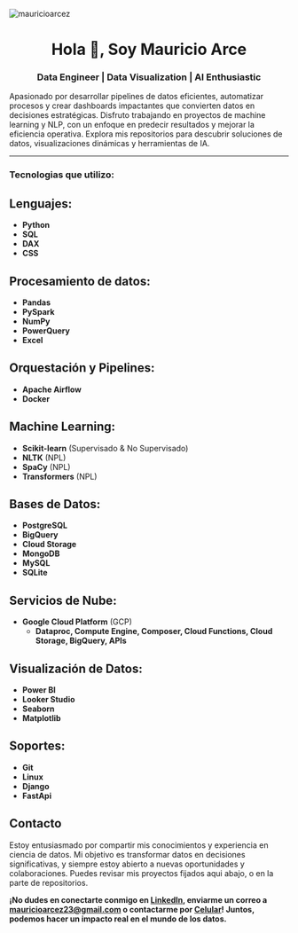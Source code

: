 <p align="left"> <img src="https://komarev.com/ghpvc/?username=mauricioarcez&label=Profile%20views&color=0e75b6&style=flat" alt="mauricioarcez" /> </p>
<h1 align="center">Hola 👋, Soy Mauricio Arce</h1>

<h3 align="center">Data Engineer | Data Visualization | AI Enthusiastic</h3>
Apasionado por desarrollar pipelines de datos eficientes, automatizar procesos y crear dashboards impactantes que convierten datos en decisiones estratégicas. Disfruto trabajando en proyectos de machine learning y NLP, con un enfoque en predecir resultados y mejorar la eficiencia operativa. Explora mis repositorios para descubrir soluciones de datos, visualizaciones dinámicas y herramientas de IA.
 
---

<h3 align="left">Tecnologias que utilizo:</h3>

## Lenguajes:
- **Python**
- **SQL**
- **DAX**
- **CSS** 

## Procesamiento de datos:
- **Pandas**
- **PySpark**
- **NumPy**
- **PowerQuery**
- **Excel**

## Orquestación y Pipelines:
- **Apache Airflow**
- **Docker**

## Machine Learning:
- **Scikit-learn** (Supervisado & No Supervisado)
- **NLTK** (NPL)
- **SpaCy** (NPL)
- **Transformers** (NPL)

## Bases de Datos:
- **PostgreSQL**
- **BigQuery**
- **Cloud Storage**
- **MongoDB**
- **MySQL**
- **SQLite**

## Servicios de Nube:
- **Google Cloud Platform** (GCP)
  - **Dataproc, Compute Engine, Composer, Cloud Functions, Cloud Storage, BigQuery, APIs**

## Visualización de Datos:
- **Power BI**
- **Looker Studio**
- **Seaborn**
- **Matplotlib**

## Soportes:
- **Git**
- **Linux**
- **Django**
- **FastApi**

## Contacto

Estoy entusiasmado por compartir mis conocimientos y experiencia en ciencia de datos. Mi objetivo es transformar datos en decisiones significativas, y siempre estoy abierto a nuevas oportunidades y colaboraciones. Puedes revisar mis proyectos fijados aqui abajo, o en la parte de repositorios.

**¡No dudes en conectarte conmigo en [LinkedIn](https://www.linkedin.com/in/mauricioarcez/), enviarme un correo a [mauricioarcez23@gmail.com](mailto:mauricioarcez23@gmail.com) o contactarme por [Celular](+543624822158)! Juntos, podemos hacer un impacto real en el mundo de los datos.**


